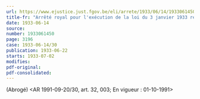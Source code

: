 ```yaml
---
url: https://www.ejustice.just.fgov.be/eli/arrete/1933/06/14/1933061450/justel
title-fr: "Arrêté royal pour l'exécution de la loi du 3 janvier 1933 relative à la fabrication, au commerce et au port des armes et au commerce des munitions."
date: 1933-06-14
source:
number: 1933061450
page: 3196
case: 1933-06-14/30
publication: 1933-06-22
starts: 1933-07-02
modifies:
pdf-original:
pdf-consolidated:
---
```


(Abrogé) <AR 1991-09-20/30, art. 32, 003;  En vigueur :  01-10-1991>
